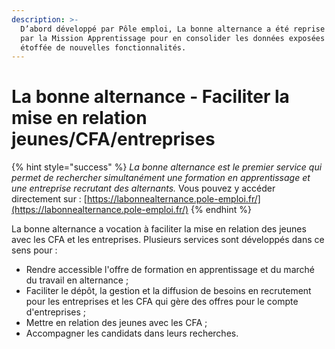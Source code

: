 ```yaml
---
description: >-
  D’abord développé par Pôle emploi, La bonne alternance a été reprise en 2020
  par la Mission Apprentissage pour en consolider les données exposées et être
  étoffée de nouvelles fonctionnalités.
---
```


# La bonne alternance - Faciliter la mise en relation jeunes/CFA/entreprises

{% hint style="success" %}
_La bonne alternance est le premier service qui permet de rechercher simultanément une formation en apprentissage et une entreprise recrutant des alternants._ Vous pouvez y accéder directement sur : [https://labonnealternance.pole-emploi.fr/](https://labonnealternance.pole-emploi.fr/)
{% endhint %}



La bonne alternance a vocation à faciliter la mise en relation des jeunes avec les CFA et les entreprises. Plusieurs services sont développés dans ce sens pour :

* Rendre accessible l'offre de formation en apprentissage et du marché du travail en alternance ;
* Faciliter le dépôt, la gestion et la diffusion de besoins en recrutement pour les entreprises et les CFA qui gère des offres pour le compte d'entreprises ;
* Mettre en relation des jeunes avec les CFA ;
* Accompagner les candidats dans leurs recherches.
